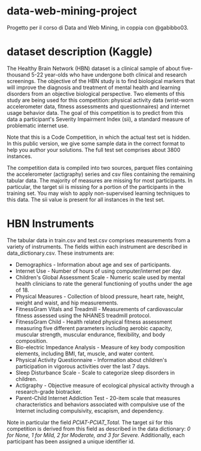 # data-web-mining-project
Progetto per il corso di Data and Web Mining, in coppia con @gabibbo03. 

# dataset description (Kaggle)
The Healthy Brain Network (HBN) dataset is a clinical sample of about five-thousand 5-22 year-olds who have undergone both clinical and research screenings. The objective of the HBN study is to find biological markers that will improve the diagnosis and treatment of mental health and learning disorders from an objective biological perspective. Two elements of this study are being used for this competition: physical activity data (wrist-worn accelerometer data, fitness assessments and questionnaires) and internet usage behavior data. The goal of this competition is to predict from this data a participant's Severity Impairment Index (sii), a standard measure of problematic internet use.

Note that this is a Code Competition, in which the actual test set is hidden. In this public version, we give some sample data in the correct format to help you author your solutions. The full test set comprises about 3800 instances.

The competition data is compiled into two sources, parquet files containing the accelerometer (actigraphy) series and csv files containing the remaining tabular data. The majority of measures are missing for most participants. In particular, the target sii is missing for a portion of the participants in the training set. You may wish to apply non-supervised learning techniques to this data. The sii value is present for all instances in the test set.

# HBN Instruments
The tabular data in train.csv and test.csv comprises measurements from a variety of instruments. The fields within each instrument are described in data_dictionary.csv. These instruments are:

- Demographics - Information about age and sex of participants.
- Internet Use - Number of hours of using computer/internet per day.
- Children's Global Assessment Scale - Numeric scale used by mental health clinicians to rate the general functioning of youths under the age of 18.
- Physical Measures - Collection of blood pressure, heart rate, height, weight and waist, and hip measurements.
- FitnessGram Vitals and Treadmill - Measurements of cardiovascular fitness assessed using the NHANES treadmill protocol.
- FitnessGram Child - Health related physical fitness assessment measuring five different parameters including aerobic capacity, muscular strength, muscular endurance, flexibility, and body composition.
- Bio-electric Impedance Analysis - Measure of key body composition elements, including BMI, fat, muscle, and water content.
- Physical Activity Questionnaire - Information about children's participation in vigorous activities over the last 7 days.
- Sleep Disturbance Scale - Scale to categorize sleep disorders in children.
- Actigraphy - Objective measure of ecological physical activity through a research-grade biotracker.
- Parent-Child Internet Addiction Test - 20-item scale that measures characteristics and behaviors associated with compulsive use of the Internet including compulsivity, escapism, and dependency.

Note in particular the field *PCIAT-PCIAT_Total.* The target *sii* for this competition is derived from this field as described in the data dictionary: *0 for None, 1 for Mild, 2 for Moderate, and 3 for Severe.* Additionally, each participant has been assigned a unique identifier id.


